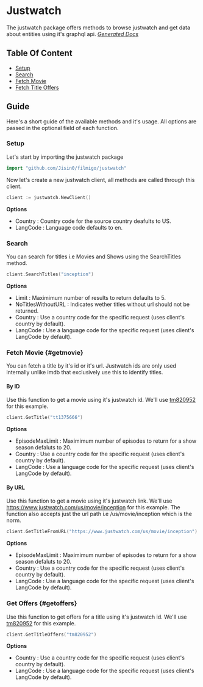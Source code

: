 # Justwatch
The justwatch package offers methods to browse justwatch and get data about entities using it's graphql api.
[_Generated Docs_](https://pkg.go.dev/github.com/Jisin0/filmigo/justwatch)

## Table Of Content
- [Setup](#setup)
- [Search](#search)
- [Fetch Movie](#getmovie)
- [Fetch Title Offers](#getoffers)

## Guide
Here's a short guide of the available methods and it's usage. All options are passed in the optional field of each function.

### Setup
Let's start by importing the justwatch package
```go
import "github.com/Jisin0/filmigo/justwatch"
```

Now let's create a new justwatch client, all methods are called through this client.
```go
client := justwatch.NewClient()
```
**Options**
- Country : Country code for the source country deafults to US.
- LangCode : Language code defaults to en.

### Search
You can search for titles i.e Movies and Shows using the SearchTitles method.
```go
client.SearchTitles("inception")
```
**Options**
- Limit : Maximimum number of results to return defaults to 5.
- NoTitlesWithoutURL : Indicates wether titles without url should not be returned.
- Country : Use a country code for the specific request (uses client's country by default).
- LangCode : Use a language code for the specific request (uses client's LangCode by default).

### Fetch Movie {#getmovie}
You can fetch a title by it's id or it's url. Justwatch ids are only used internally unlike imdb that exclusively use this to identify titles.

#### By ID
Use this function to get a movie using it's justwatch id. We'll use [tm820952](https://www.justwatch.com/us/movie/inception) for this example.
```go
client.GetTitle("tt1375666")
```
**Options**
- EpisodeMaxLimit : Maximimum number of episodes to return for a show season defaluts to 20.
- Country : Use a country code for the specific request (uses client's country by default).
- LangCode : Use a language code for the specific request (uses client's LangCode by default).

#### By URL
Use this function to get a movie using it's justwatch link. We'll use https://www.justwatch.com/us/movie/inception for this example.
The function also accepts just the url path i.e /us/movie/inception which is the norm.
```go
client.GetTitleFromURL("https://www.justwatch.com/us/movie/inception")
```
**Options**
- EpisodeMaxLimit : Maximimum number of episodes to return for a show season defaluts to 20.
- Country : Use a country code for the specific request (uses client's country by default).
- LangCode : Use a language code for the specific request (uses client's LangCode by default).

### Get Offers {#getoffers}
Use this function to get offers for a title using it's justwatch id. We'll use [tm820952](https://www.justwatch.com/us/movie/inception) for this example.
```go
client.GetTitleOffers("tm820952")
```
**Options**
- Country : Use a country code for the specific request (uses client's country by default).
- LangCode : Use a language code for the specific request (uses client's LangCode by default).